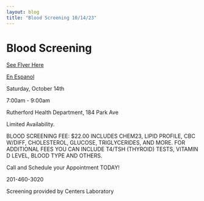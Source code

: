 ```yaml
---
layout: blog
title: "Blood Screening 10/14/23"
---
```


# Blood Screening

[See Flyer Here](https://storage.googleapis.com/static.rutherford-nj.com/health/posts/Blood%20Screening%20Flyer%2010.14.23.pdf)

[En Espanol](https://storage.googleapis.com/static.rutherford-nj.com/health/posts/BCP%20Screening%20Spanish%2010.04.23.pdf)

Saturday, October 14th

7:00am - 9:00am

Rutherford Health Department, 184 Park Ave

Limited Availability.

BLOOD SCREENING FEE: $22.00 INCLUDES CHEM23, LIPID PROFILE, CBC W/DIFF, CHOLESTEROL, GLUCOSE, TRIGLYCERIDES, AND MORE. FOR ADDITIONAL FEES YOU CAN INCLUDE T4/TSH (THYROID) TESTS, VITAMIN D LEVEL, BLOOD TYPE AND OTHERS.

Call and Schedule your Appointment TODAY!

201-460-3020

Screening provided by Centers Laboratory
